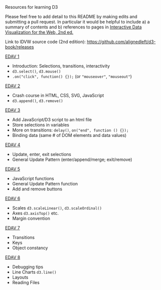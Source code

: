 Resources for learning D3

Please feel free to add detail to this README by making edits and submitting a pull request. In particular it would be helpful to include a) a summary of contents and b) references to pages in [Interactive Data Visualization for the Web, 2nd ed.](https://www.amazon.com/Interactive-Data-Visualization-Web-Introduction/dp/1491921285/)

Link to IDVW source code (2nd edition): https://github.com/alignedleft/d3-book/releases

[EDAV 1](EDAV1Notes.md)
* Introduction: Selections, transitions, interactivity
* `d3.select()`, `d3.mouse()`
* `.on("click", function() {});` (or `"mouseover"`, `"mouseout"`)

[EDAV 2](EDAV2Notes.md)
* Crash course in HTML, CSS, SVG, JavaScript
* `d3.append()`, `d3.remove()`

[EDAV 3](EDAV3Notes.md)
* Add JavaScript/D3 script to an html file
* Store selections in variables
* More on transitions: `delay()`, `on("end", function () {});`
* Binding data (same # of DOM elements and data values)

[EDAV 4](EDAV4Notes.md)
* Update, enter, exit selections
* General Update Pattern (enter/append/merge; exit/remove)

[EDAV 5](EDAV5Notes.md)
* JavaScript functions
* General Update Pattern function
* Add and remove buttons

[EDAV 6](EDAV6Notes.md)
* Scales `d3.scaleLinear()`, `d3.scaleOrdinal()`
* Axes `d3.axisTop()` etc.
* Margin convention

[EDAV 7](EDAV7Notes.md)
* Transitions
* Keys 
* Object constancy

[EDAV 8](EDAV8Notes.md)
* Debugging tips
* Line Charts `d3.line()`
* Layouts
* Reading Files

